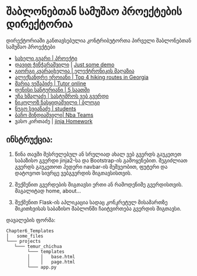 # შაბლონებთან სამუშაო პროექტების დირექტორია

დირექტორიაში განთავსებულია კონტრიბუტორთა პირველი შაბლონებთან სამუშაო პროექტები

- [სახელი გვარი | პროექტი](/მისამართი)
- [დავით ჭინჭარაშვილი](https://github.com/davidunilab) | [Just some demo](https://github.com/davidunilab/UnilabPythonInternship/tree/master/Chapter5_Flask_Templates/Projects/David_chincharashvili)
- [გიორგი კვარაცხელია | ელექტრონიკის მაღაზია](https://github.com/RegiusPythonidae/UnilabPythonInternship/tree/master/Chapter5_Flask_Templates/Projects/Giorgi_Kvaratskhelia)
- [ალექსანდრე ეროიანი | Top 4 hiking routes in Georgia](/Chapter5_Flask_Templates/Projects/Alexander_Eroyan/)
- [მარია ვეშაპიძე | Tutor online](/Chapter5_Flask_Templates/Projects/maria_veshapidze/app.py)
- [დენისი სანტურიანი | 5 საათში](/Chapter5_Flask_Templates/Projects/denis_santuryan/)
- [უჩა ხმალაძე | სასტუმროს ვებ გვერდი](/Chapter5_Flask_Templates/Projects/ucha_khmaladze)
- [ნიკოლოზ ნასყიდაშვილი | ბლოგი](/Chapter5_Flask_Templates/Projects/Nikoloz_Naskidashvili)
- [ნუგო სვიანაძე | students](/Chapter5_Flask_Templates/Projects/Nugo_svianadze)
- [ბაჩო მინდიაშვილი| Nba Teams](/Chapter5_Flask_Templates/Projects/bacho_mindiashvili/nba_flask)
- ვასო კირთაძე | [jinja Homework](https://htmlpreview.github.io/?https://github.com/VasoKirtadze/UnilabPythonInternship/blob/master/Chapter5_Flask_Templates/Projects/Vaso_Kirtadze/templates/index.html)

## ინსტრუქცია:

1. წინა თავში შესრულებულ ან სრულიად ახალ ვებ გვერდს გაუკეთეთ საბაზისო გვერდი jinja2-სა და Bootstrap-ის გამოყენებით.
შეგიძლიათ გვერდს გაუკეთოთ ჰედერი navbar-ის მეშვეობით, ფუტერი და დატოვოთ სივრცე ვებგვერდის შიგთავსისთვის.

2. შექმენით გვერდების შიგთავსი ერთი ან რამოდენიმე გვერდისთვის. მაგალიტად home, about...

3.  შექმენით Flask-ის აპლიკაცია სადაც კონკრეტულ მისამართზე მიკითხვისას საბაზისო შაბლონში ჩაიტვირთება გვერდის შიგთავსი.



დავალების ფორმა:
```
Chapter6_Templates
│   some_files
└─── projects
   └─── temur_chichua
        └─── templates
        │    │   base.html
        │    │   page.html
        └─── app.py
```
